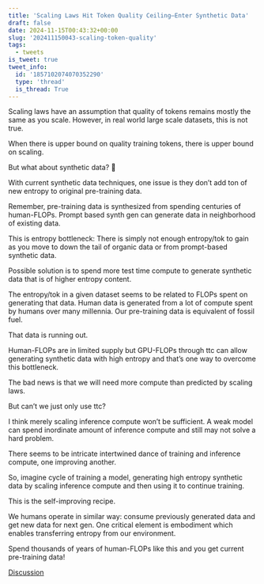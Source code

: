 ```yaml
---
title: 'Scaling Laws Hit Token Quality Ceiling—Enter Synthetic Data'
draft: false
date: 2024-11-15T00:43:32+00:00
slug: '202411150043-scaling-token-quality'
tags:
  - tweets
is_tweet: true
tweet_info:
  id: '1857102074070352290'
  type: 'thread'
  is_thread: True
---
```




Scaling laws have an assumption that quality of tokens remains mostly the same as you scale. However, in real world large scale datasets, this is not true. 

When there is upper bound on quality training tokens, there is upper bound on scaling.

But what about synthetic data? 🧵

With current synthetic data techniques, one issue is they don’t add ton of new entropy to original pre-training data. 

Remember, pre-training data is synthesized from spending centuries of human-FLOPs. Prompt based synth gen can generate data in neighborhood of existing data.

This is entropy bottleneck: There is simply not enough entropy/tok to gain as you move to down the tail of organic data or from prompt-based synthetic data.

Possible solution is to spend more test time compute to generate synthetic data that is of higher entropy content.

The entropy/tok in a given dataset seems to be related to FLOPs spent on generating that data. Human data is generated from a lot of compute spent by humans over many millennia. Our pre-training data is equivalent of fossil fuel.

That data is running out.

Human-FLOPs are in limited supply but GPU-FLOPs through ttc can allow generating synthetic data with high entropy and that’s one way to overcome this bottleneck.

The bad news is that we will need more compute than predicted by scaling laws.

But can’t we just only use ttc?

I think merely scaling inference compute won’t be sufficient. A weak model can spend inordinate amount of inference compute and still may not solve a hard problem.

There seems to be intricate intertwined dance of training and inference compute, one improving another.

So, imagine cycle of training a model, generating high entropy synthetic data by scaling inference compute and then using it to continue training. 

This is the self-improving recipe.

We humans operate in similar way: consume previously generated data and get new data for next gen. One critical element is embodiment which enables transferring entropy from our environment.

Spend thousands of years of human-FLOPs like this and you get current pre-training data!

[Discussion](https://x.com/sytelus/status/1857102074070352290)
